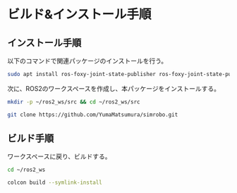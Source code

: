 # ビルド&インストール手順
## インストール手順
以下のコマンドで関連パッケージのインストールを行う。  
```bash
sudo apt install ros-foxy-joint-state-publisher ros-foxy-joint-state-publisher-gui ros-foxy-xacro ros-foxy-ros2-control ros-foxy-ros2-controllers ros-foxy-gazebo-ros2-control ros-foxy-joy-linux
```

次に、ROS2のワークスペースを作成し、本パッケージをインストールする。  
```bash
mkdir -p ~/ros2_ws/src && cd ~/ros2_ws/src
```

```bash
git clone https://github.com/YumaMatsumura/simrobo.git
```

## ビルド手順
ワークスペースに戻り、ビルドする。
```bash
cd ~/ros2_ws
```

```bash
colcon build --symlink-install
```
